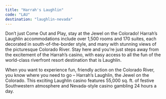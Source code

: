 ```yaml
---
title: "Harrah's Laughlin"
code: "LAU"
destination: "laughlin-nevada"
---
```


Don’t just Come Out and Play, stay at the Jewel on the Colorado! Harrah’s Laughlin accommodations include over 1,500 rooms and 170 suites, each decorated in south-of-the-border style, and many with stunning views of the picturesque Colorado River. Stay here and you’re just steps away from the excitement of the Harrah’s casino, with easy access to all the fun of the world-class riverfront resort destination that is Laughlin.

When you want to experience fun, friendly action on the Colorado River, you know where you need to go – Harrah’s Laughlin, the Jewel on the Colorado. This exciting Laughlin casino features 55,000 sq. ft. of festive Southwestern atmosphere and Nevada-style casino gambling 24 hours a day.
  
  
  